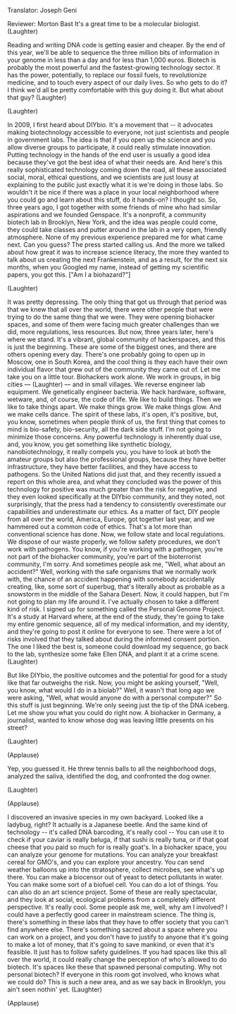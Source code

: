 

Translator: Joseph Geni

Reviewer: Morton Bast
It&#39;s a great time to be a molecular biologist. 
(Laughter)

Reading and writing DNA code is getting easier
and cheaper.
By the end of this year, we&#39;ll be able to sequence
the three million bits of information
in your genome in less than a day
and for less than 1,000 euros.
Biotech is probably the most powerful
and the fastest-growing technology sector.
It has the power, potentially,
to replace our fossil fuels,
to revolutionize medicine,
and to touch every aspect of our daily lives.
So who gets to do it?
I think we&#39;d all be pretty comfortable with
this guy doing it.
But what about
that guy? 
(Laughter)


(Laughter)

In 2009, I first heard about DIYbio.
It&#39;s a movement that -- it advocates making biotechnology
accessible to everyone,
not just scientists and people in government labs.
The idea is that if you open up the science
and you allow diverse groups to participate,
it could really stimulate innovation.
Putting technology in the hands of the end user
is usually a good idea because they&#39;ve got the best idea
of what their needs are.
And here&#39;s this really sophisticated technology
coming down the road, all these associated
social, moral, ethical questions,
and we scientists are just lousy at explaining to the public
just exactly what it is we&#39;re doing in those labs.
So wouldn&#39;t it be nice
if there was a place in your local neighborhood
where you could go and learn about this stuff,
do it hands-on?
I thought so.
So, three years ago, I got together
with some friends of mine who had similar aspirations
and we founded Genspace.
It&#39;s a nonprofit, a community biotech lab
in Brooklyn, New York,
and the idea was people could come,
they could take classes and putter around in the lab
in a very open, friendly atmosphere.
None of my previous experience prepared me
for what came next. Can you guess?
The press started calling us.
And the more we talked about how great it was to increase
science literacy, the more they wanted to talk
about us creating the next Frankenstein,
and as a result, for the next six months,
when you Googled my name,
instead of getting my scientific papers, you got this.
[&quot;Am I a biohazard?&quot;]

(Laughter)

It was pretty depressing.
The only thing that got us through that period
was that we knew that all over the world,
there were other people that were trying to do
the same thing that we were.
They were opening biohacker spaces, and some of them
were facing much greater challenges than we did,
more regulations, less resources.
But now, three years later, here&#39;s where we stand.
It&#39;s a vibrant, global community of hackerspaces,
and this is just the beginning.
These are some of the biggest ones,
and there are others opening every day.
There&#39;s one probably going to open up in Moscow,
one in South Korea,
and the cool thing is they each have their own
individual flavor
that grew out of the community they came out of.
Let me take you on a little tour.
Biohackers work alone.
We work in groups,
in big cities — 
(Laughter)
 —
and in small villages.
We reverse engineer lab equipment.
We genetically engineer bacteria.
We hack hardware,
software,
wetware,
and, of course, the code of life.
We like to build things.
Then we like to take things apart.
We make things grow.
We make things glow.
And we make cells dance.
The spirit of these labs, it&#39;s open, it&#39;s positive,
but, you know, sometimes when people think of us,
the first thing that comes to mind is bio-safety,
bio-security, all the dark side stuff.
I&#39;m not going to minimize those concerns.
Any powerful technology is inherently dual use,
and, you know, you get something like
synthetic biology, nanobiotechnology,
it really compels you, you have to look at both
the amateur groups but also the professional groups,
because they have better infrastructure,
they have better facilities,
and they have access to pathogens.
So the United Nations did just that, and they recently
issued a report on this whole area,
and what they concluded was the power of this technology
for positive was much greater than the risk for negative,
and they even looked specifically at the DIYbio community,
and they noted, not surprisingly, that the press
had a tendency to consistently overestimate our capabilities
and underestimate our ethics.
As a matter of fact, DIY people from all over the world,
America, Europe, got together last year,
and we hammered out a common code of ethics.
That&#39;s a lot more than conventional science has done.
Now, we follow state and local regulations.
We dispose of our waste properly, we follow
safety procedures, we don&#39;t work with pathogens.
You know, if you&#39;re working with a pathogen,
you&#39;re not part of the biohacker community,
you&#39;re part of the bioterrorist community, I&#39;m sorry.
And sometimes people ask me,
&quot;Well, what about an accident?&quot;
Well, working with the safe organisms that we normally
work with, the chance of an accident happening
with somebody accidentally creating, like,
some sort of superbug,
that&#39;s literally about as probable as a snowstorm
in the middle of the Sahara Desert.
Now, it could happen,
but I&#39;m not going to plan my life around it.
I&#39;ve actually chosen to take a different kind of risk.
I signed up for something called the Personal Genome Project.
It&#39;s a study at Harvard where, at the end of the study,
they&#39;re going to take my entire genomic sequence,
all of my medical information, and my identity,
and they&#39;re going to post it online for everyone to see.
There were a lot of risks involved that they talked about
during the informed consent portion.
The one I liked the best is,
someone could download my sequence, go back to the lab,
synthesize some fake Ellen DNA,
and plant it at a crime scene. 
(Laughter)

But like DIYbio, the positive outcomes and
the potential for good for a study like that
far outweighs the risk.
Now, you might be asking yourself,
&quot;Well, you know, what would I do in a biolab?&quot;
Well, it wasn&#39;t that long ago we were asking, &quot;Well,
what would anyone do with a personal computer?&quot;
So this stuff is just beginning.
We&#39;re only seeing just the tip of the DNA iceberg.
Let me show you what you could do right now.
A biohacker in Germany, a journalist, wanted to know
whose dog was leaving little presents on his street?

(Laughter)
 
(Applause)

Yep, you guessed it. He threw tennis balls
to all the neighborhood dogs, analyzed the saliva,
identified the dog, and confronted the dog owner.

(Laughter)
 
(Applause)

I discovered an invasive species in my own backyard.
Looked like a ladybug, right?
It actually is a Japanese beetle.
And the same kind of technology --
it&#39;s called DNA barcoding, it&#39;s really cool --
You can use it to check if your caviar is really beluga,
if that sushi is really tuna, or if that goat cheese
that you paid so much for is really goat&#39;s.
In a biohacker space, you can analyze your genome
for mutations.
You can analyze your breakfast cereal for GMO&#39;s,
and you can explore your ancestry.
You can send weather balloons up into the stratosphere,
collect microbes, see what&#39;s up there.
You can make a biocensor out of yeast
to detect pollutants in water.
You can make some sort of a biofuel cell.
You can do a lot of things.
You can also do an art science project. Some of these
are really spectacular, and they look at social,
ecological problems from a completely different perspective.
It&#39;s really cool.
Some people ask me, well, why am I involved?
I could have a perfectly good career in mainstream science.
The thing is, there&#39;s something in these labs
that they have to offer society that you can&#39;t find
anywhere else.
There&#39;s something sacred about a space where
you can work on a project, and you don&#39;t have to justify
to anyone that it&#39;s going to make a lot of money,
that it&#39;s going to save mankind, or even that it&#39;s feasible.
It just has to follow safety guidelines.
If you had spaces like this all over the world,
it could really change the perception
of who&#39;s allowed to do biotech.
It&#39;s spaces like these that spawned personal computing.
Why not personal biotech?
If everyone in this room got involved,
who knows what we could do?
This is such a new area, and as we say back in Brooklyn,
you ain&#39;t seen nothin&#39; yet. 
(Laughter)


(Applause)

